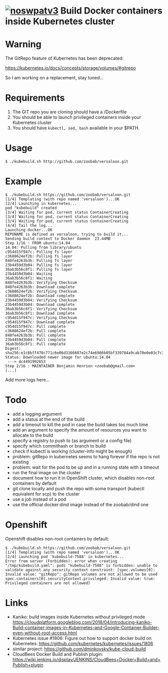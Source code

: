 [![noswpatv3](http://zoobab.wdfiles.com/local--files/start/noupcv3.jpg)](https://ffii.org/donate-now-to-save-europe-from-software-patents-says-ffii/)
Build Docker containers inside Kubernetes cluster
=================================================

Warning
=======

The GitRepo feature of Kubernetes has been deprecated:

https://kubernetes.io/docs/concepts/storage/volumes/#gitrepo

So I am working on a replacement, stay tuned...

Requirements
============

1. The GIT repo you are cloning should have a /Dockerfile
2. You should be able to launch privileged containers inside your Kubernetes cluster
3. You should have `kubectl, sed, bash` available in your $PATH.

Usage
=====

```
$ ./kubebuild.sh http://github.com/zoobab/versaloon.git
```

Example
=======

```
$ ./kubebuild.sh https://github.com/zoobab/versaloon.git
[1/4] Templating (with repo named 'versaloon')...OK
[2/4] Launching in kubernetes...
pod "kubebuild" created
[3/4] Waiting for pod, current status ContainerCreating
[3/4] Waiting for pod, current status ContainerCreating
[3/4] Waiting for pod, current status ContainerCreating
[4/4] Tail the log...
Launching docker...OK
REPONAME is defined as versaloon, trying to build it...
Sending build context to Docker daemon  23.44MB
Step 1/16 : FROM ubuntu:14.04
14.04: Pulling from library/ubuntu
c954d15f947c: Pulling fs layer
c3688624ef2b: Pulling fs layer
848fe4263b3b: Pulling fs layer
23b4459d3b04: Pulling fs layer
36ab3b56c8f1: Pulling fs layer
23b4459d3b04: Waiting
36ab3b56c8f1: Waiting
848fe4263b3b: Verifying Checksum
848fe4263b3b: Download complete
c3688624ef2b: Verifying Checksum
c3688624ef2b: Download complete
23b4459d3b04: Verifying Checksum
23b4459d3b04: Download complete
36ab3b56c8f1: Verifying Checksum
36ab3b56c8f1: Download complete
c954d15f947c: Verifying Checksum
c954d15f947c: Download complete
c954d15f947c: Pull complete
c3688624ef2b: Pull complete
848fe4263b3b: Pull complete
23b4459d3b04: Pull complete
36ab3b56c8f1: Pull complete
Digest: sha256:e1c8bff470c771c6e86d3166607e2c74e6986b05bf339784a9cab70e0e03c7c3
Status: Downloaded newer image for ubuntu:14.04
 ---> dc4491992653
Step 2/16 : MAINTAINER Benjamin Henrion <zoobab@gmail.com>
[...]
```

Add more logs here...

Todo
====

* add a logging argument
* add a status at the end of the build
* add a timeout to kill the pod in case the build takes too much time
* add an argument to specify the amount of resources you want to allocate to the build
* specify a registry to push to (as argument or a config file)
* specify which commithash or branch to build
* check if kubectl is working (cluster-info might be enough)
* problem: gitRepo in kubernetes seems to hang forever if the repo is not existing
* problem: wait for the pod to be up and in a running state with a timeout
* run the final image on the cluster
* document how to run it in OpenShift cluster, which disables non-root containers by default
* git clone locally and push the repo with some transport (kubectl equivalent for scp) to the cluster
* use a job instead of a pod
* use the official docker:dind image instead of the zoobab/dind one

Openshift
=========

Openshift disables non-root containers by default:

```
$ ./kubebuild.sh https://github.com/zoobab/versaloon.git
[1/4] Templating (with repo named 'versaloon')...OK
[2/4] Launching pod 'kubebuild-7588' in kubernetes...
Error from server (Forbidden): error when creating "/tmp/kubebuild.yaml": pods "kubebuild-7588" is forbidden: unable to validate against any security context constraint: [spec.volumes[0]: Invalid value: "gitRepo": gitRepo volumes are not allowed to be used spec.containers[0].securityContext.privileged: Invalid value: true: Privileged containers are not allowed]
```

Links
=====

* Kaniko: build images inside Kubernetes without privileged mode https://cloudplatform.googleblog.com/2018/04/introducing-kaniko-Build-container-images-in-Kubernetes-and-Google-Container-Builder-even-without-root-access.html
* Kubernetes issue #1806: Figure out how to support docker build on Kubernetes: https://github.com/kubernetes/kubernetes/issues/1806
* similar project: https://github.com/dminkovsky/kube-cloud-build
* CloudBees Docker Build and Publish plugin: https://wiki.jenkins.io/display/JENKINS/CloudBees+Docker+Build+and+Publish+plugin
